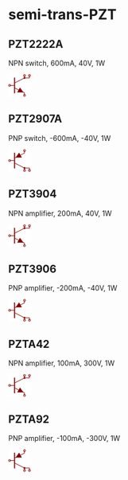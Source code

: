 # semi-trans-PZT

## PZT2222A
NPN switch, 600mA, 40V, 1W

![PZT2222A__1__1](/images/_semi__NPN-2C__1__1.png?raw=true) 

## PZT2907A
PNP switch, -600mA, -40V, 1W

![PZT2907A__1__1](/images/_semi__PNP-2C__1__1.png?raw=true) 

## PZT3904
NPN amplifier, 200mA, 40V, 1W

![PZT3904__1__1](/images/_semi__NPN-2C__1__1.png?raw=true) 

## PZT3906
PNP amplifier, -200mA, -40V, 1W

![PZT3906__1__1](/images/_semi__PNP-2C__1__1.png?raw=true) 

## PZTA42
NPN amplifier, 100mA, 300V, 1W

![PZTA42__1__1](/images/_semi__NPN-2C__1__1.png?raw=true) 

## PZTA92
PNP amplifier, -100mA, -300V, 1W

![PZTA92__1__1](/images/_semi__PNP-2C__1__1.png?raw=true) 

